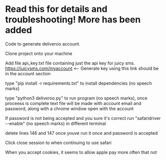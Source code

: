 # Read this for details and troubleshooting! More has been added

Code to generate deliveroo account.

Clone project onto your machine

Add file api_key.txt file containing just the api key for juicy sms.
https://juicysms.com/myaccount <-- Generate key using this link should be in the account section

type "pip install -r requirements.txt" to install dependencies (no speech marks)

type "python3 deliveroo.py" to run program (no speech marks), once proceess is complete text file will be made with account email and password, along with a chrome window open with the account

If password is not being accepted and you sure it's correct run "safaridriver --enable" (no speech marks) in different terminal

delete lines 146 and 147 once youve run it once and password is accepted

Click close session to when continuing to use safari 

When you accept cookies, it seems to allow apple pay more often that not
